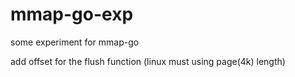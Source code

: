 # mmap-go-exp
some experiment for mmap-go

add offset for the flush function (linux must using page(4k) length)

